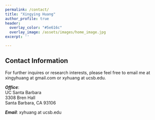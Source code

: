 ```yaml
---
permalink: /contact/
title: "Xingying Huang"
author_profile: true
header:
  overlay_color: "#5e616c"
  overlay_image: /assets/images/home_image.jpg
excerpt: ''

---
```


## Contact Information

For further inquires or research interests, please feel free to email me at xingyhuang at gmail.com or xyhuang at ucsb.edu.

***Office***: <br>
UC Santa Barbara <br>
3308 Bren Hall <br>
Santa Barbara, CA 93106 <br>
 

***Email***: xyhuang at ucsb.edu
